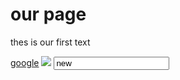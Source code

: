 <html> 
 <head>
  <title>our first page</title>   
 </head>
 <body>
 <h1>our page</h1>
 <p>thes is our first text</p>
 <a href="http://www.google.com"target="_blank">google</a>
 <img src="http://blacehold.it/100/100">
  <input type="text"value="new">
</body>
</html>
